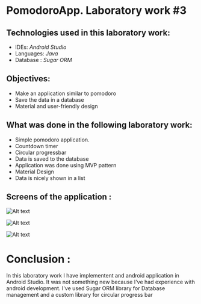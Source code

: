 # PomodoroApp. Laboratory work #3

## Technologies used in this laboratory work:
  - IDEs: *Android Studio*
  - Languages: *Java*
  - Database : *Sugar ORM*

## Objectives:
  - Make an application similar to pomodoro
  - Save the data in a database
  - Material and user-friendly design
  

## What was done in the following laboratory work:
  - Simple pomodoro application.
  - Countdown timer
  - Circular progressbar
  - Data is saved to the database
  - Application was done using MVP pattern
  - Material Design
  - Data is nicely shown in a list

## Screens of the application :
![Alt text](http://i.imgur.com/7Av6Dxm.png)

![Alt text](http://i.imgur.com/wgrXaBN.png)

![Alt text](http://i.imgur.com/B1bAsaw.png)


# Conclusion : 
In this laboratory work I have implementent and android application in Android Studio. It was not something new because I've had
experience with android development. I've used Sugar ORM library for Database management and a custom library for circular progress bar

